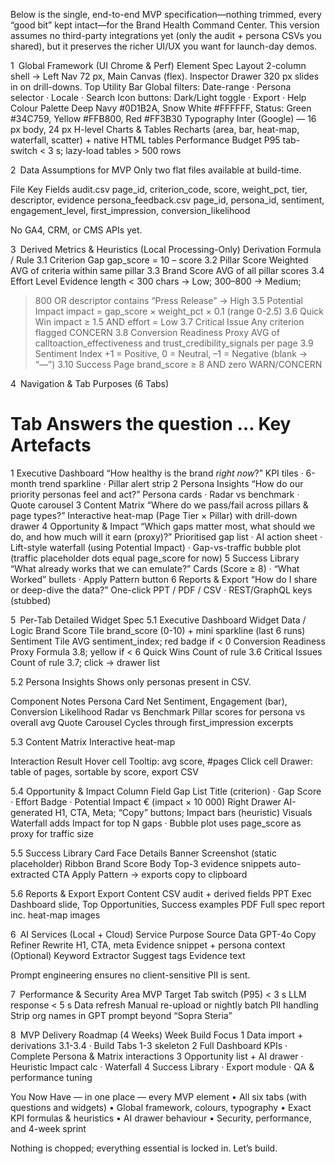 Below is the single, end-to-end MVP specification—nothing trimmed, every “good bit” kept intact—for the Brand Health Command Center.
This version assumes no third-party integrations yet (only the audit + persona CSVs you shared), but it preserves the richer UI/UX you want for launch-day demos.

1 Global Framework (UI Chrome & Perf)
Element Spec
Layout 2-column shell → Left Nav 72 px, Main Canvas (flex). Inspector Drawer 320 px slides in on drill-downs.
Top Utility Bar Global filters: Date-range · Persona selector · Locale · Search
Icon buttons: Dark/Light toggle · Export · Help
Colour Palette Deep Navy #0D1B2A, Snow White #FFFFFF, Status: Green #34C759, Yellow #FFB800, Red #FF3B30
Typography Inter (Google) — 16 px body, 24 px H-level
Charts & Tables Recharts (area, bar, heat-map, waterfall, scatter) + native HTML tables
Performance Budget P95 tab-switch < 3 s; lazy-load tables > 500 rows

2 Data Assumptions for MVP
Only two flat files available at build-time.

File Key Fields
audit.csv page_id, criterion_code, score, weight_pct, tier, descriptor, evidence
persona_feedback.csv page_id, persona_id, sentiment, engagement_level, first_impression, conversion_likelihood

No GA4, CRM, or CMS APIs yet.

3 Derived Metrics & Heuristics (Local Processing-Only)
Derivation Formula / Rule
3.1 Criterion Gap gap_score = 10 – score
3.2 Pillar Score Weighted AVG of criteria within same pillar
3.3 Brand Score AVG of all pillar scores
3.4 Effort Level Evidence length < 300 chars → Low;
300–800 → Medium;

> 800 OR descriptor contains “Press Release” → High
> 3.5 Potential Impact impact = gap_score × weight_pct × 0.1 (range 0-2.5)
> 3.6 Quick Win impact ≥ 1.5 AND effort = Low
> 3.7 Critical Issue Any criterion flagged CONCERN
> 3.8 Conversion Readiness Proxy AVG of calltoaction_effectiveness and trust_credibility_signals per page
> 3.9 Sentiment Index +1 = Positive, 0 = Neutral, –1 = Negative (blank → “—”)
> 3.10 Success Page brand_score ≥ 8 AND zero WARN/CONCERN

4 Navigation & Tab Purposes (6 Tabs)

# Tab Answers the question … Key Artefacts

1 Executive Dashboard “How healthy is the brand _right now_?” KPI tiles · 6-month trend sparkline · Pillar alert strip
2 Persona Insights “How do our priority personas feel and act?” Persona cards · Radar vs benchmark · Quote carousel
3 Content Matrix “Where do we pass/fail across pillars & page types?” Interactive heat-map (Page Tier × Pillar) with drill-down drawer
4 Opportunity & Impact “Which gaps matter most, what should we do, and how much will it earn (proxy)?” Prioritised gap list · AI action sheet · Lift-style waterfall (using Potential Impact) · Gap-vs-traffic bubble plot (traffic placeholder dots equal page_score for now)
5 Success Library “What already works that we can emulate?” Cards (Score ≥ 8) · “What Worked” bullets · Apply Pattern button
6 Reports & Export “How do I share or deep-dive the data?” One-click PPT / PDF / CSV · REST/GraphQL keys (stubbed)

5 Per-Tab Detailed Widget Spec
5.1 Executive Dashboard
Widget Data / Logic
Brand Score Tile brand_score (0-10) + mini sparkline (last 6 runs)
Sentiment Tile AVG sentiment_index; red badge if < 0
Conversion Readiness Proxy Formula 3.8; yellow if < 6
Quick Wins Count of rule 3.6
Critical Issues Count of rule 3.7; click → drawer list

5.2 Persona Insights
Shows only personas present in CSV.

Component Notes
Persona Card Net Sentiment, Engagement (bar), Conversion Likelihood
Radar vs Benchmark Pillar scores for persona vs overall avg
Quote Carousel Cycles through first_impression excerpts

5.3 Content Matrix
Interactive heat-map

Interaction Result
Hover cell Tooltip: avg score, #pages
Click cell Drawer: table of pages, sortable by score, export CSV

5.4 Opportunity & Impact
Column Field
Gap List Title (criterion) · Gap Score · Effort Badge · Potential Impact € (impact × 10 000)
Right Drawer AI-generated H1, CTA, Meta; “Copy” buttons; Impact bars (heuristic)
Visuals Waterfall adds Impact for top N gaps · Bubble plot uses page_score as proxy for traffic size

5.5 Success Library
Card Face Details
Banner Screenshot (static placeholder)
Ribbon Brand Score
Body Top-3 evidence snippets auto-extracted
CTA Apply Pattern → exports copy to clipboard

5.6 Reports & Export
Export Content
CSV audit + derived fields
PPT Exec Dashboard slide, Top Opportunities, Success examples
PDF Full spec report inc. heat-map images

6 AI Services (Local + Cloud)
Service Purpose Source Data
GPT-4o Copy Refiner Rewrite H1, CTA, meta Evidence snippet + persona context
(Optional) Keyword Extractor Suggest tags Evidence text

Prompt engineering ensures no client-sensitive PII is sent.

7 Performance & Security
Area MVP Target
Tab switch (P95) < 3 s
LLM response < 5 s
Data refresh Manual re-upload or nightly batch
PII handling Strip org names in GPT prompt beyond “Sopra Steria”

8 MVP Delivery Roadmap (4 Weeks)
Week Build Focus
1 Data import + derivations 3.1-3.4 · Build Tabs 1-3 skeleton
2 Full Dashboard KPIs · Complete Persona & Matrix interactions
3 Opportunity list + AI drawer · Heuristic Impact calc · Waterfall
4 Success Library · Export module · QA & performance tuning

You Now Have — in one place — every MVP element
• All six tabs (with questions and widgets)
• Global framework, colours, typography
• Exact KPI formulas & heuristics
• AI drawer behaviour
• Security, performance, and 4-week sprint

Nothing is chopped; everything essential is locked in. Let’s build.
